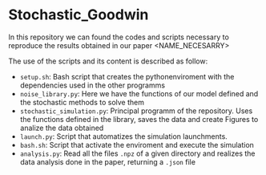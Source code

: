 # Stochastic_Goodwin
In this repository we can found the codes and scripts necessary to reproduce the results obtained in our paper <NAME_NECESARRY>

The use of the scripts and its content is described as follow:

* `setup.sh`: Bash script that creates the pythonenviroment with the dependencies used in the other programms
* `noise_library.py`: Here we have the functions of our model defined and the stochastic methods to solve them
* `stochastic_simulation.py`: Principal programm of the repository. Uses the functions defined in the library, saves the data and create Figures to analize the data obtained
* `launch.py`: Script that automatizes the simulation launchments.
* `bash.sh`: Script that activate the enviroment and execute the simulation
* `analysis.py`: Read all the files `.npz` of a given directory and realizes the data analysis done in the paper, returning a `.json` file
